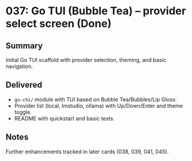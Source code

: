 # 037: Go TUI (Bubble Tea) – provider select screen (Done)

## Summary
Initial Go TUI scaffold with provider selection, theming, and basic navigation.

## Delivered
- `go-chi/` module with TUI based on Bubble Tea/Bubbles/Lip Gloss.
- Provider list (local, lmstudio, ollama) with Up/Down/Enter and theme toggle.
- README with quickstart and basic tests.

## Notes
Further enhancements tracked in later cards (038, 039, 041, 045).

